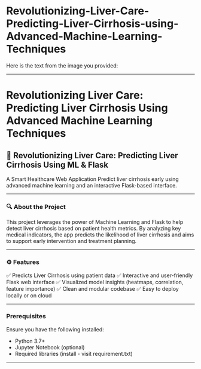 # Revolutionizing-Liver-Care-Predicting-Liver-Cirrhosis-using-Advanced-Machine-Learning-Techniques
Here is the text from the image you provided:

---

# Revolutionizing Liver Care: Predicting Liver Cirrhosis Using Advanced Machine Learning Techniques

## 🧠 Revolutionizing Liver Care: Predicting Liver Cirrhosis Using ML & Flask

A Smart Healthcare Web Application Predict liver cirrhosis early using advanced machine learning and an interactive Flask-based interface.

---

### 🔍 About the Project

This project leverages the power of Machine Learning and Flask to help detect liver cirrhosis based on patient health metrics. By analyzing key medical indicators, the app predicts the likelihood of liver cirrhosis and aims to support early intervention and treatment planning.

---

### ⚙️ Features

✅ Predicts Liver Cirrhosis using patient data
✅ Interactive and user-friendly Flask web interface
✅ Visualized model insights (heatmaps, correlation, feature importance)
✅ Clean and modular codebase
✅ Easy to deploy locally or on cloud

---

### Prerequisites

Ensure you have the following installed:

* Python 3.7+
* Jupyter Notebook (optional)
* Required libraries (install - visit requirement.txt)

---
